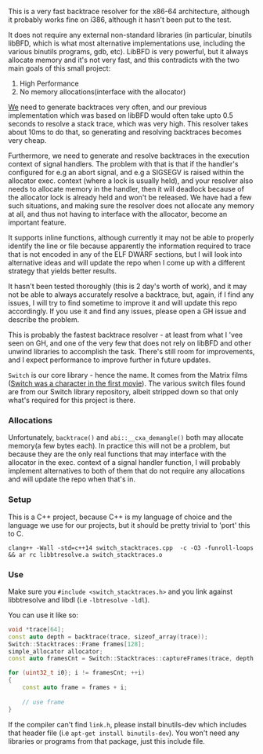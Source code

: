 This is a very fast backtrace resolver for the x86-64 architecture, although it probably works fine on i386, although it hasn't been put to the test.

It does not require any external non-standard libraries (in particular, binutils libBFD, which is what most alternative implementations use, including the various binutils programs, gdb, etc). 
LibBFD is very powerful, but it always allocate memory and it's not very fast, and this contradicts with the two main goals of this small project:

1. High Performance
2. No memory allocations(interface with the allocator)

[We](http://phaistosnetworks.gr) need to generate backtraces very often, and our previous implementation which was based on libBFD would often take upto 0.5 seconds to resolve a stack trace, which was very high. 
This resolver takes about 10ms to do that, so generating and resolving backtraces becomes very cheap.

Furthermore, we need to generate and resolve backtraces in the execution context of signal handlers. 
The problem with that is that if the handler's configured for e.g an abort signal, and e.g a SIGSEGV is raised within the allocator exec. context (where a lock is usually held), and your resolver also needs to allocate memory in the handler, then it will deadlock because of the allocator lock is already held and won't be released.
We have had a few such situations, and making sure the resolver does not allocate any memory at all, and thus not having to interface with the allocator, become an important feature.

It supports inline functions, although currently it may not be able to properly identify the line or file because apparently the information required to trace that is not encoded in any of the ELF DWARF sections, but I will look into alternative ideas and will update the repo when I come up with a different strategy that yields better results.

It hasn't been tested thoroughly (this is 2 day's worth of work), and it may not be able to always accurately resolve a backtrace, but, again, if I find any issues, I will try to find sometime to improve it and will update this repo accordingly. If you use it and find any issues, please open a GH issue and describe the problem.

This is probably the fastest backtrace resolver  - at least from what I 'vee seen on GH, and one of the very few that does not rely on libBFD and other unwind libraries to accomplish the task. There's still room for improvements, and I expect performance to improve further in future updates.

`Switch` is our core library - hence the name. It comes from the Matrix films ([Switch was a character in the first movie](http://matrix.wikia.com/wiki/Switch)). 
The various switch files found are from our Switch library repository, albeit stripped down so that only what's required for this project is there.


### Allocations
Unfortunately, `backtrace()` and `abi::__cxa_demangle()` both may allocate memory(a few bytes each). 
In practice this will not be a problem, but because they are the only real functions that may interface with the allocator in the exec. context of a signal handler function, I will probably implement alternatives to both of them that do not require any allocations and will update the repo when that's in.


### Setup
This is a C++ project, because C++ is my language of choice and the language we use for our projects, but it should be pretty trivial to 'port' this to C.

```
clang++ -Wall -std=c++14 switch_stacktraces.cpp  -c -O3 -funroll-loops  && ar rc libbtresolve.a switch_stacktraces.o
```

### Use
Make sure you `#include <switch_stacktraces.h>` and you link against libbtresolve and libdl  (i.e `-lbtresolve -ldl`). 

You can use it like so:

```cpp
void *trace[64];
const auto depth = backtrace(trace, sizeof_array(trace));
Switch::Stacktraces::Frame frames[128];
simple_allocator allocator;
const auto framesCnt = Switch::Stacktraces::captureFrames(trace, depth, allocator, frames, sizeof_array(frames));

for (uint32_t i0}; i != framesCnt; ++i)
{
	const auto frame = frames + i;
	
	// use frame
}
```

If the compiler can't find `link.h`, please install binutils-dev which includes that header file (i.e `apt-get install binutils-dev`). You won't need any libraries or programs from that package, just this include file.

